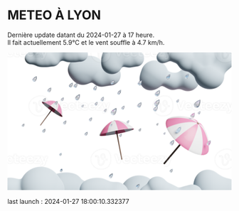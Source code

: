 # METEO À LYON

Dernière update datant du 2024-01-27 à 17 heure.  
Il fait actuellement 5.9°C et le vent souffle à 4.7 km/h.      

![](./.github/rain.png)

last launch : 2024-01-27 18:00:10.332377
